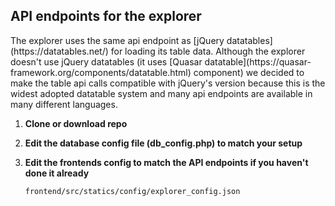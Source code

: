 <h2>API endpoints for the explorer</h2>
<p>The explorer uses the same api endpoint as [jQuery datatables](https://datatables.net/) for loading its table data. Although the explorer doesn't use jQuery datatables (it uses [Quasar datatable](https://quasar-framework.org/components/datatable.html) component) we decided to make the table api calls compatible with jQuery's version because this is the widest adopted datatable system and many api endpoints are available in many different languages.</p>

1. **Clone or download repo**

2. **Edit the database config file (db_config.php) to match your setup**

3. **Edit the frontends config to match the API endpoints if you haven't done it already**
    
    ```
    frontend/src/statics/config/explorer_config.json
    ```
